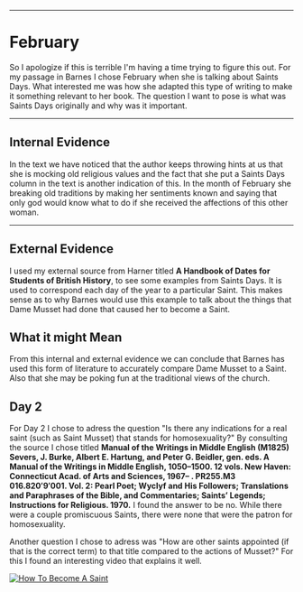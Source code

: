 
---
February
===================

So I apologize if this is terrible I'm having a time trying to figure this out. For my passage in Barnes I chose February when she is talking about Saints Days. What interested me was how she adapted this type of writing to make it something relevant to her book. The question I want to pose is what was Saints Days originally and why was it important. 

----------


Internal Evidence 
-------------

In the text we have noticed that the author keeps throwing hints at us that she is mocking old religious values and the fact that she put a Saints Days column in the text is another indication of this. In the month of February she breaking old traditions by making her sentiments known and saying that only god would know what to do if she received the affections of this other woman. 




----------


External Evidence 
-------------------

I used my external source from Harner titled **A Handbook of Dates for Students of British History**, to see some examples from Saints Days. It is used to correspond each day of the year to a particular Saint. This makes sense as to why Barnes would use this example to talk about the things that Dame Musset had done that caused her to become a Saint. 




What it might Mean 
-------------
From this internal and external evidence we can conclude that Barnes has used this form of literature to accurately compare Dame Musset to a Saint. Also that she may be poking fun at the traditional views of the church. 



Day 2
-------------
For Day 2 I chose to adress the question "Is there any indications for a real saint (such as Saint Musset) that stands for homosexuality?" By consulting the source I chose titled **Manual of the Writings in Middle English (M1825)
Severs, J. Burke, Albert E. Hartung, and Peter G. Beidler, gen. eds. A Manual of the Writings in Middle English, 1050–1500. 12 vols. New Haven: Connecticut Acad. of Arts and Sciences, 1967– . PR255.M3 016.820′9′001. Vol. 2: Pearl Poet; Wyclyf and His Followers; Translations and Paraphrases of the Bible, and Commentaries; Saints’ Legends; Instructions for Religious. 1970.** I found the answer to be no. While there were a couple promiscuous Saints, there were none that were the patron for homosexuality. 

Another question I chose to adress was "How are other saints appointed (if that is the correct term) to that title compared to the actions of Musset?" For this I found an interesting video that explains it well. 

[![How To Become A Saint](https://img.youtube.com/vi/VID/0.jpg)](https://www.youtube.com/watch?v=o5JA1LTWc7M)
